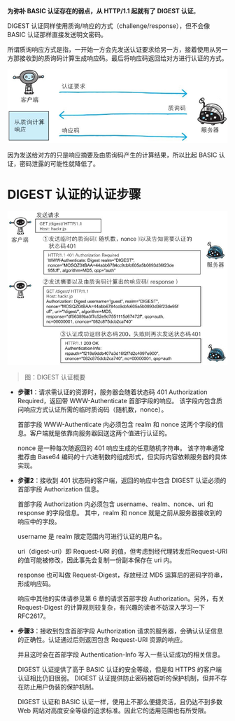 **为弥补 BASIC 认证存在的弱点，从 HTTP/1.1 起就有了 DIGEST 认证**。

DIGEST 认证同样使用质询/响应的方式（challenge/response），但不会像 BASIC 认证那样直接发送明文密码。

所谓质询响应方式是指，一开始一方会先发送认证要求给另一方，接着使用从另一方那接收到的质询码计算生成响应码。最后将响应码返回给对方进行认证的方式。

![img](./assets/04.png)

因为发送给对方的只是响应摘要及由质询码产生的计算结果，所以比起 BASIC 认证，密码泄露的可能性就降低了。










# DIGEST 认证的认证步骤

![img](./assets/05.png)
> 图：DIGEST 认证概要

- **步骤1**：请求需认证的资源时，服务器会随着状态码 401 Authorization Required，返回带 WWW-Authenticate 首部字段的响应。
该字段内包含质问响应方式认证所需的临时质询码（随机数，nonce）。

  首部字段 WWW-Authenticate 内必须包含 realm 和 nonce 这两个字段的信息。客户端就是依靠向服务器回送这两个值进行认证的。

  nonce 是一种每次随返回的 401 响应生成的任意随机字符串。
  该字符串通常推荐由 Base64 编码的十六进制数的组成形式，但实际内容依赖服务器的具体实现。

- **步骤2**：接收到 401 状态码的客户端，返回的响应中包含 DIGEST 认证必须的首部字段 Authorization 信息。

  首部字段 Authorization 内必须包含 username、realm、nonce、uri 和 response 的字段信息。
  其中，realm 和 nonce 就是之前从服务器接收到的响应中的字段。

  username 是 realm 限定范围内可进行认证的用户名。

  uri（digest-uri）即 Request-URI 的值，但考虑到经代理转发后Request-URI 的值可能被修改，因此事先会复制一份副本保存在 uri 内。

  response 也可叫做 Request-Digest，存放经过 MD5 运算后的密码字符串，形成响应码。

  响应中其他的实体请参见第 6 章的请求首部字段 Authorization。另外，有关 Request-Digest 的计算规则较复杂，有兴趣的读者不妨深入学习一下 RFC2617。

- **步骤3**：接收到包含首部字段 Authorization 请求的服务器，会确认认证信息的正确性。认证通过后则返回包含 Request-URI 资源的响应。

  并且这时会在首部字段 Authentication-Info 写入一些认证成功的相关信息。

  DIGEST 认证提供了高于 BASIC 认证的安全等级，但是和 HTTPS 的客户端认证相比仍旧很弱。
  DIGEST 认证提供防止密码被窃听的保护机制，但并不存在防止用户伪装的保护机制。

  DIGEST 认证和 BASIC 认证一样，使用上不那么便捷灵活，且仍达不到多数 Web 网站对高度安全等级的追求标准。因此它的适用范围也有所受限。
